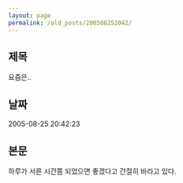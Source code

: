 ```yaml
---
layout: page
permalink: /old_posts/200508252042/
---
```


## 제목
요즘은..

## 날짜
2005-08-25 20:42:23

## 본문
하루가 서른 시간쯤 되었으면 좋겠다고 간절히 바라고 있다.
